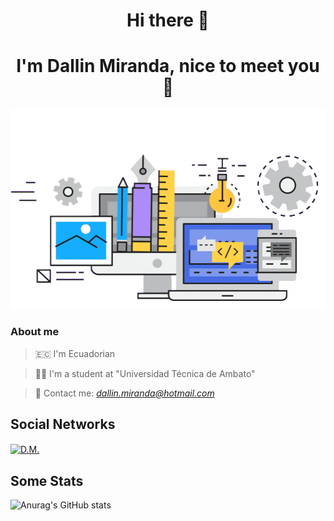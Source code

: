<h1 align="center"> Hi there 👋</h1>
<h1 align="center"> I'm Dallin Miranda, nice to meet you 🙂</h1>

<p align="center"> <img src="https://github.com/Dallex-MT/Dallex-MT/blob/8c194c574696f539b2c53fec970d8096ef77f6bb/img/Development.gif" alt="Dallex MT" /> </p>

### About me

> 🇪🇨 I'm Ecuadorian

> 👨‍💻 I'm a student at "Universidad Técnica de Ambato"

> 📧 Contact me: *dallin.miranda@hotmail.com*

## Social Networks

<p align="left">
 <a href="https://www.linkedin.com/in/dallin-miranda-tust%C3%B3n-877643258/" target="blank"><img align="center" src="https://upload.wikimedia.org/wikipedia/commons/thumb/f/f8/LinkedIn_icon_circle.svg/800px-LinkedIn_icon_circle.svg.png" alt="D.M." height="30"/></a>

## Some Stats

![Anurag's GitHub stats](https://github-readme-stats.vercel.app/api?username=Dallex-MT&show_icons=true&theme=tokyonight)